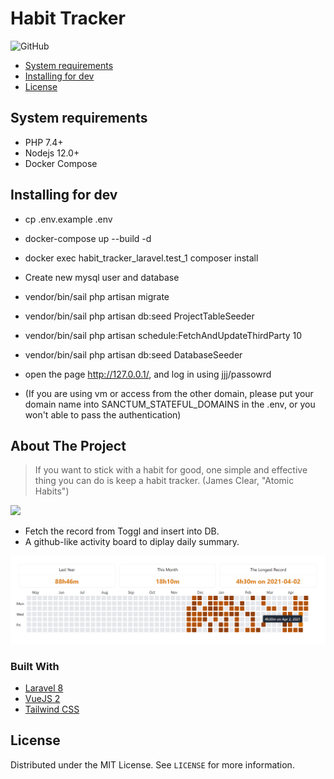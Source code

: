 # Habit Tracker
![GitHub](https://img.shields.io/github/license/noobj/habit_tracker?color=blue)

* [System requirements](#system-requirements)
* [Installing for dev](#installing-for-dev)
* [License](#license)

## System requirements
* PHP 7.4+
* Nodejs 12.0+
* Docker Compose

## Installing for dev
* cp .env.example .env
* docker-compose up --build -d
* docker exec habit_tracker_laravel.test_1 composer install
* Create new mysql user and database
* vendor/bin/sail php artisan migrate
* vendor/bin/sail php artisan db:seed ProjectTableSeeder
* vendor/bin/sail php artisan schedule:FetchAndUpdateThirdParty 10
* vendor/bin/sail php artisan db:seed DatabaseSeeder
* open the page http://127.0.0.1/, and log in using jjj/passowrd

* (If you are using vm or access from the other domain, please put your domain name into SANCTUM_STATEFUL_DOMAINS in the .env, or you won't able to pass the authentication)

<!-- ABOUT THE PROJECT -->
## About The Project

> If you want to stick with a habit for good, one simple and effective thing you can do is keep a habit tracker. (James Clear, "Atomic Habits")

<img src="https://encrypted-tbn0.gstatic.com/images?q=tbn:ANd9GcSbrH0LSIMcdftnQJVqPvQMDbuQGcqHmO-FeA&usqp=CAU">


* Fetch the record from Toggl and insert into DB.
* A github-like activity board to diplay daily summary.

![Display](./display.png)

### Built With

* [Laravel 8](https://laravel.com/docs/8.x/releases)
* [VueJS 2](https://vuejs.org/)
* [Tailwind CSS](https://tailwindcss.com/)


<!-- LICENSE -->
## License

Distributed under the MIT License. See `LICENSE` for more information.
